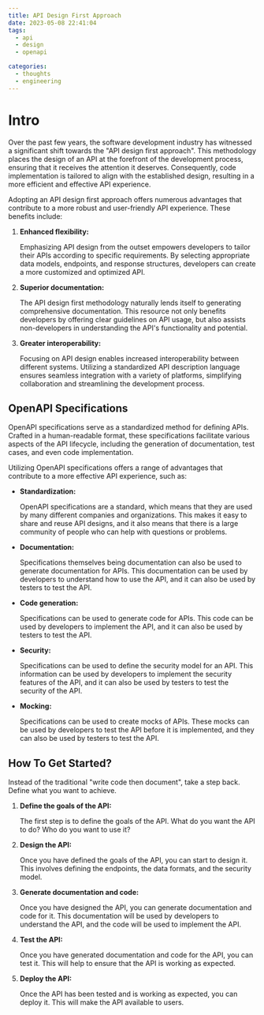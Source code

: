 ```yaml
---
title: API Design First Approach
date: 2023-05-08 22:41:04
tags:
  - api
  - design
  - openapi

categories:
  - thoughts
  - engineering
---
```


# Intro

<p>Over the past few years, the software development industry has witnessed
a significant shift towards the "API design first approach".
This methodology places the design of an API at the forefront of
the development process, ensuring that it receives the attention it deserves.
Consequently, code implementation is tailored to align with the established
design, resulting in a more efficient and effective API experience.</p>

<p>Adopting an API design first approach offers numerous advantages
that contribute to a more robust and user-friendly API experience.
These benefits include:</p>

1. **Enhanced flexibility:** <p>Emphasizing API design from the outset empowers developers to tailor their APIs according to specific requirements. By selecting appropriate data models, endpoints, and response structures, developers can create a more customized and optimized API.</p>
2. **Superior documentation:** <p>The API design first methodology naturally lends itself to generating comprehensive documentation. This resource not only benefits developers by offering clear guidelines on API usage, but also assists non-developers in understanding the API's functionality and potential.</p>
3. **Greater interoperability:** <p>Focusing on API design enables increased interoperability between different systems. Utilizing a standardized API description language ensures seamless integration with a variety of platforms, simplifying collaboration and streamlining the development process.</p>

## OpenAPI Specifications

<p>OpenAPI specifications serve as a standardized method for defining APIs.
Crafted in a human-readable format, these specifications facilitate various aspects of the API lifecycle,
including the generation of documentation, test cases, and even code implementation.</p>

<p>Utilizing OpenAPI specifications offers a range of advantages that
contribute to a more effective API experience, such as:</p>

- **Standardization:** <p>OpenAPI specifications are a standard, which means that they are used by many different companies and organizations. This makes it easy to share and reuse API designs, and it also means that there is a large community of people who can help with questions or problems.</p>
- **Documentation:** <p>Specifications themselves being documentation can also be used to generate documentation for APIs. This documentation can be used by developers to understand how to use the API, and it can also be used by testers to test the API.</p>
- **Code generation:** <p>Specifications can be used to generate code for APIs. This code can be used by developers to implement the API, and it can also be used by testers to test the API.</p>
- **Security:** <p>Specifications can be used to define the security model for an API. This information can be used by developers to implement the security features of the API, and it can also be used by testers to test the security of the API.</p>
- **Mocking:** <p>Specifications can be used to create mocks of APIs. These mocks can be used by developers to test the API before it is implemented, and they can also be used by testers to test the API.</p>

## How To Get Started?

<p>Instead of the traditional "write code then document",
take a step back. Define what you want to achieve.</p>

1. **Define the goals of the API:** <p>The first step is to define the goals of the API. What do you want the API to do? Who do you want to use it?</p>
2. **Design the API:** <p>Once you have defined the goals of the API, you can start to design it. This involves defining the endpoints, the data formats, and the security model.</p>
3. **Generate documentation and code:** <p>Once you have designed the API, you can generate documentation and code for it. This documentation will be used by developers to understand the API, and the code will be used to implement the API.</p>
4. **Test the API:** <p>Once you have generated documentation and code for the API, you can test it. This will help to ensure that the API is working as expected.</p>
5. **Deploy the API:** <p>Once the API has been tested and is working as expected, you can deploy it. This will make the API available to users.</p>
